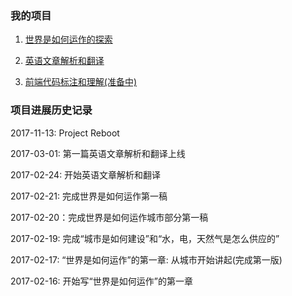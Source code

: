 ### 我的项目

1. <a href="/world/">世界是如何运作的探索</a>

2. <a href="/English/">英语文章解析和翻译</a>

3. <a href="/webui/">前端代码标注和理解(准备中)</a>

### 项目进展历史记录

2017-11-13: Project Reboot 

2017-03-01: 第一篇英语文章解析和翻译上线

2017-02-24: 开始英语文章解析和翻译

2017-02-21: 完成世界是如何运作第一稿

2017-02-20：完成世界是如何运作城市部分第一稿

2017-02-19: 完成“城市是如何建设”和“水，电，天然气是怎么供应的”

2017-02-17: “世界是如何运作”的第一章: 从城市开始讲起(完成第一版)

2017-02-16: 开始写“世界是如何运作”的第一章
